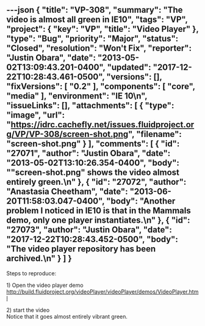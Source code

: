 ---json
{
  "title": "VP-308",
  "summary": "The video is almost all green in IE10",
  "tags": "VP",
  "project": {
    "key": "VP",
    "title": "Video Player"
  },
  "type": "Bug",
  "priority": "Major",
  "status": "Closed",
  "resolution": "Won't Fix",
  "reporter": "Justin Obara",
  "date": "2013-05-02T13:09:43.201-0400",
  "updated": "2017-12-22T10:28:43.461-0500",
  "versions": [],
  "fixVersions": [
    "0.2"
  ],
  "components": [
    "core",
    "media"
  ],
  "environment": "IE 10\n",
  "issueLinks": [],
  "attachments": [
    {
      "type": "image",
      "url": "https://idrc.cachefly.net/issues.fluidproject.org/VP/VP-308/screen-shot.png",
      "filename": "screen-shot.png"
    }
  ],
  "comments": [
    {
      "id": "27071",
      "author": "Justin Obara",
      "date": "2013-05-02T13:10:26.354-0400",
      "body": "\"screen-shot.png\" shows the video almost entirely green.\n"
    },
    {
      "id": "27072",
      "author": "Anastasia Cheetham",
      "date": "2013-06-20T11:58:03.047-0400",
      "body": "Another problem I noticed in IE10 is that in the Mammals demo, only one player instantiates.\n"
    },
    {
      "id": "27073",
      "author": "Justin Obara",
      "date": "2017-12-22T10:28:43.452-0500",
      "body": "The video player repository has been archived.\n"
    }
  ]
}
---
Steps to reproduce:

1\) Open the video player demo\
<http://build.fluidproject.org/videoPlayer/videoPlayer/demos/VideoPlayer.html>

2\) start the video\
Notice that it goes almost entirely vibrant green.

        